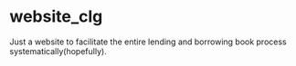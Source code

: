 # website_clg

Just a website to facilitate the entire lending and borrowing book process systematically(hopefully).
